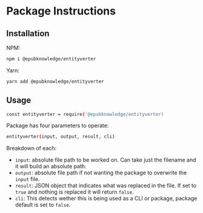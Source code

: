# Package Instructions

## Installation

NPM:

```bash
npm i @epubknowledge/entityverter
```

Yarn:

```bash
yarn add @epubknowledge/entityverter
```

## Usage

```bash
const entityverter = require('@epubknowledge/entityverter)
```

Package has four parameters to operate:

```bash
entityverter(input, output, result, cli)
```

Breakdown of each:

- `input`: absolute file path to be worked on. Can take just the filename and it will build an absolute path.
- `output`: absolute file path if not wanting the package to overwrite the `input` file.
- `result`: JSON object that indicates what was replaced in the file. If set to `true` and nothing is replaced it will return `false`.
- `cli`: This detects wether this is being used as a CLI or package, package default is set to `false`.
